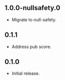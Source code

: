 ## 1.0.0-nullsafety.0

- Migrate to null-safety.

## 0.1.1

- Address pub score.

## 0.1.0

- Initial release.
